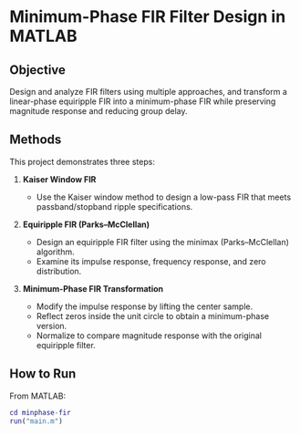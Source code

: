 # Minimum-Phase FIR Filter Design in MATLAB

## Objective
Design and analyze FIR filters using multiple approaches, and transform a linear-phase equiripple FIR into a minimum-phase FIR while preserving magnitude response and reducing group delay.

## Methods
This project demonstrates three steps:

1. **Kaiser Window FIR**  
   - Use the Kaiser window method to design a low-pass FIR that meets passband/stopband ripple specifications.

2. **Equiripple FIR (Parks–McClellan)**  
   - Design an equiripple FIR filter using the minimax (Parks–McClellan) algorithm.  
   - Examine its impulse response, frequency response, and zero distribution.

3. **Minimum-Phase FIR Transformation**  
   - Modify the impulse response by lifting the center sample.  
   - Reflect zeros inside the unit circle to obtain a minimum-phase version.  
   - Normalize to compare magnitude response with the original equiripple filter.

## How to Run
From MATLAB:
```matlab
cd minphase-fir
run("main.m")
